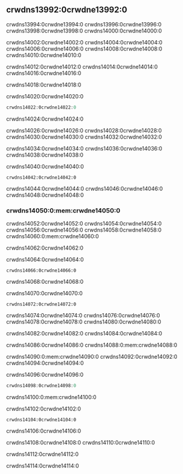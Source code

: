 ## crwdns13992:0crwdne13992:0

crwdns13994:0crwdne13994:0 crwdns13996:0crwdne13996:0 crwdns13998:0crwdne13998:0 crwdns14000:0crwdne14000:0

crwdns14002:0crwdne14002:0 crwdns14004:0crwdne14004:0 crwdns14006:0crwdne14006:0 crwdns14008:0crwdne14008:0 crwdns14010:0crwdne14010:0

crwdns14012:0crwdne14012:0 crwdns14014:0crwdne14014:0 crwdns14016:0crwdne14016:0

crwdns14018:0crwdne14018:0

<span class="filename">crwdns14020:0crwdne14020:0</span>

```rust
crwdns14022:0crwdne14022:0
```


<span class="caption">crwdns14024:0crwdne14024:0</span>

crwdns14026:0crwdne14026:0 crwdns14028:0crwdne14028:0 crwdns14030:0crwdne14030:0 crwdns14032:0crwdne14032:0

crwdns14034:0crwdne14034:0 crwdns14036:0crwdne14036:0 crwdns14038:0crwdne14038:0

crwdns14040:0crwdne14040:0

```console
crwdns14042:0crwdne14042:0
```

crwdns14044:0crwdne14044:0 crwdns14046:0crwdne14046:0 crwdns14048:0crwdne14048:0

### crwdns14050:0:mem:crwdne14050:0

crwdns14052:0crwdne14052:0 crwdns14054:0crwdne14054:0 crwdns14056:0crwdne14056:0 crwdns14058:0crwdne14058:0 crwdns14060:0:mem:crwdne14060:0

crwdns14062:0crwdne14062:0

<span class="filename">crwdns14064:0crwdne14064:0</span>

```rust,ignore,does_not_compile
crwdns14066:0crwdne14066:0
```


<span class="caption">crwdns14068:0crwdne14068:0</span>

crwdns14070:0crwdne14070:0

```console
crwdns14072:0crwdne14072:0
```

crwdns14074:0crwdne14074:0 crwdns14076:0crwdne14076:0 crwdns14078:0crwdne14078:0 crwdns14080:0crwdne14080:0

crwdns14082:0crwdne14082:0 crwdns14084:0crwdne14084:0

crwdns14086:0crwdne14086:0 crwdns14088:0:mem:crwdne14088:0

crwdns14090:0:mem:crwdne14090:0 crwdns14092:0crwdne14092:0 crwdns14094:0crwdne14094:0

<span class="filename">crwdns14096:0crwdne14096:0</span>

```rust
crwdns14098:0crwdne14098:0
```


<span class="caption">crwdns14100:0:mem:crwdne14100:0</span>

crwdns14102:0crwdne14102:0

```console
crwdns14104:0crwdne14104:0
```

crwdns14106:0crwdne14106:0

crwdns14108:0crwdne14108:0 crwdns14110:0crwdne14110:0

crwdns14112:0crwdne14112:0

crwdns14114:0crwdne14114:0
